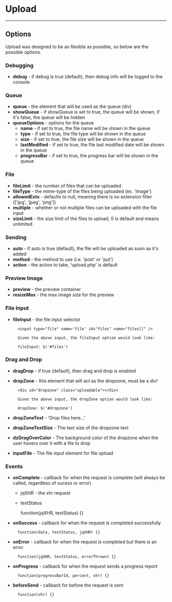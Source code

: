 # Upload


---


## Options

Upload was designed to be as flexible as possible, so below are the possible options.

### Debugging 

* **debug** 			- if debug is true (default), then debug info will be logged to the console

### Queue

* **queue**				- the element that will be used as the queue (div)
* **showQueue**			- if showQueue is set to true, the queue will be shown, if it's false, the queue will be hidden
* **queueOptions**	 	- options for the queue
	* **name** 	 	 		- if set to true, the file name will be shown in the queue
	* **type** 	 	 		- if set to true, the file type will be shown in the queue
	* **size** 	 			- if set to true, the file size will be shown in the queue
	* **lastModified**		- if set to true, the file last modified date will be shown in the queue
	* **progressBar** 		- if set to true, the progress bar will be shown in the queue

### File 

* **fileLimit**			- the number of files that can be uploaded
* **fileType** 			- the mime-type of the files being uploaded (ex. 'image')
* **allowedExts** 		- defaults to null, meaning there is no extension filter (['jpg', 'jpeg', 'png'])
* **multiple** 			- whether or not multiple files can be uploaded with the file input
* **sizeLimit**			- the size limit of the files to upload, 0 is default and means unlimited

### Sending 

* **auto** 				- if auto is true (default), the file will be uploaded as soon as it's added
* **method** 			- the method to use (i.e. 'post' or 'put')
* **action** 			- the action to take, 'upload.php' is default 

### Preview Image 

* **preview**			- the preview container
* **resizeMax**			- the max image size for the preview

### File Input

* **fileInput** 		- the file input selector 
 		
 		<input type="file" name='file' id="files" name="files[]" />
 		
		Given the above input, the fileInput option would look like:
 		
 		fileInput: $('#files') 
 		
	
### Drag and Drop

* **dragDrop** 			- if true (default), then drag and drop is enabled
* **dropZone** 			- this element that will act as the dropzone, must be a div!

 		<div id="dropzone" class="uploadable"></div>
 		
		Given the above input, the dropZone option would look like:
 		
 		dropZone: $('#dropzone') 


* **dropZoneText** 		- 'Drop files here...'
* **dropZoneTextSize** 	- The text size of the dropzone text
* **dzDragOverColor** 	- The background color of the dropzone when the user hovers over it with a file to drop
* **inputFile**			- The file input element for file upload

### Events

* **onComplete**		- callback for when the request is complete (will always be called, regardless of sucess or error)
	* jqXHR - the xhr request
	* textStatus  	

		function(jqXHR, textStatus) {}


* **onSuccess** 		- callback for when the request is completed successfully

		function(data, textStatus, jqXHR) {}

* **onError** 			- callback for when the request is completed but there is an error

		function(jqXHR, textStatus, errorThrown) {}

* **onProgress** 		- callback for when the request sends a progress report

		function(progressBarId, percent, xhr) {}

* **beforeSend**		- callback for before the request is sent

		function(xhr) {}